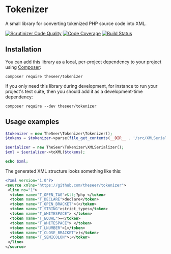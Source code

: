 # Tokenizer

A small library for converting tokenized PHP source code into XML.

[![Scrutinizer Code Quality](https://scrutinizer-ci.com/g/theseer/tokenizer/badges/quality-score.png?b=master)](https://scrutinizer-ci.com/g/theseer/tokenizer/?branch=master)
[![Code Coverage](https://scrutinizer-ci.com/g/theseer/tokenizer/badges/coverage.png?b=master)](https://scrutinizer-ci.com/g/theseer/tokenizer/?branch=master)
[![Build Status](https://scrutinizer-ci.com/g/theseer/tokenizer/badges/build.png?b=master)](https://scrutinizer-ci.com/g/theseer/tokenizer/build-status/master)

## Installation

You can add this library as a local, per-project dependency to your project using [Composer](https://getcomposer.org/):

    composer require theseer/tokenizer

If you only need this library during development, for instance to run your project's test suite, then you should add it as a development-time dependency:

    composer require --dev theseer/tokenizer

## Usage examples

```php
$tokenizer = new TheSeer\Tokenizer\Tokenizer();
$tokens = $tokenizer->parse(file_get_contents(__DIR__ . '/src/XMLSerializer.php'));

$serializer = new TheSeer\Tokenizer\XMLSerializer();
$xml = $serializer->toXML($tokens);

echo $xml;
```

The generated XML structure looks something like this:

```xml
<?xml version="1.0"?>
<source xmlns="https://github.com/theseer/tokenizer">
 <line no="1">
  <token name="T_OPEN_TAG">&lt;?php </token>
  <token name="T_DECLARE">declare</token>
  <token name="T_OPEN_BRACKET">(</token>
  <token name="T_STRING">strict_types</token>
  <token name="T_WHITESPACE"> </token>
  <token name="T_EQUAL">=</token>
  <token name="T_WHITESPACE"> </token>
  <token name="T_LNUMBER">1</token>
  <token name="T_CLOSE_BRACKET">)</token>
  <token name="T_SEMICOLON">;</token>
 </line>
</source>
```
